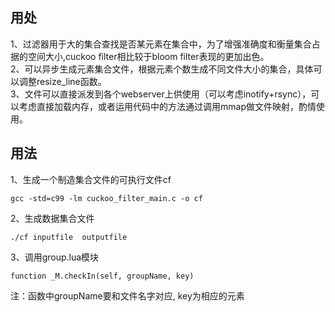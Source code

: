 用处
----
1、过滤器用于大的集合查找是否某元素在集合中，为了增强准确度和衡量集合占据的空间大小,cuckoo filter相比较于bloom filter表现的更加出色。  
2、可以异步生成元素集合文件，根据元素个数生成不同文件大小的集合，具体可以调整resize_line函数。  
3、文件可以直接派发到各个webserver上供使用（可以考虑inotify+rsync），可以考虑直接加载内存，或者运用代码中的方法通过调用mmap做文件映射，酌情使用。

用法
----
1、生成一个制造集合文件的可执行文件cf   

    gcc -std=c99 -lm cuckoo_filter_main.c -o cf  

2、生成数据集合文件  

	./cf inputfile  outputfile

3、调用group.lua模块

	function _M.checkIn(self, groupName, key)  
注：函数中groupName要和文件名字对应, key为相应的元素

